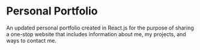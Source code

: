 # Personal Portfolio


An updated personal portfolio created in React.js for the purpose of sharing a one-stop website that includes information about me, my projects, and ways to contact me.
